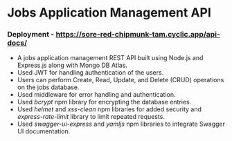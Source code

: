 # Jobs Application Management API
### Deployment - https://sore-red-chipmunk-tam.cyclic.app/api-docs/
* A jobs application management REST API built using Node.js and Express.js along with Mongo DB Atlas.
* Used JWT for handling authentication of the users. 
* Users can perform Create, Read, Update, and Delete (CRUD) operations on the jobs database.
* Used middleware for error handling and authentication. 
* Used *bcrypt* npm library for encrypting the database entries. 
* Used *helmet* and *xss-clean* npm libraries for added security and *express-rate-limit* library to limit repeated requests.
* Used *swagger-ui-express* and *yamljs* npm libraries to integrate Swagger UI documentation.
